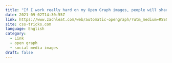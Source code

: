 ```yaml
---
title: "If I work really hard on my Open Graph images, people will share my blog posts."
date: 2021-09-02T14:30:55Z
link: https://www.zachleat.com/web/automatic-opengraph/?utm_medium=RSS&utm_source=news.12bit.vn
site: css-tricks.com
language: English
category:
  - Link
  - open graph
  - social media images
draft: false
---
```

